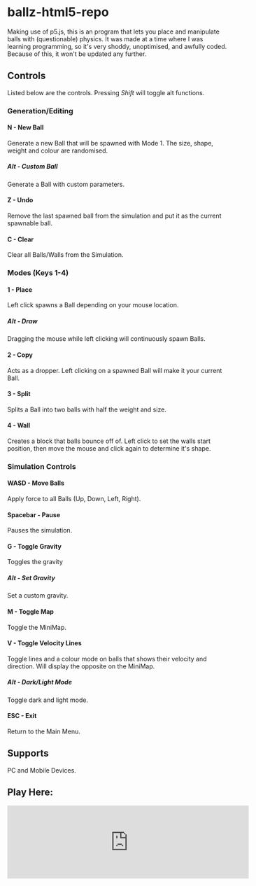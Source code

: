 # ballz-html5-repo
Making use of p5.js, this is an program that lets you place and manipulate balls with (questionable) physics.
It was made at a time where I was learning programming, so it's very shoddy, unoptimised, and awfully coded. Because of this, it won't be updated any further.

## Controls
Listed below are the controls. Pressing <em>Shift</em> will toggle alt functions.

### Generation/Editing
#### N - New Ball
Generate a new Ball that will be spawned with Mode 1. The size, shape, weight and colour are randomised.
##### Alt - Custom Ball
Generate a Ball with custom parameters.

#### Z - Undo
Remove the last spawned ball from the simulation and put it as the current spawnable ball.

#### C - Clear
Clear all Balls/Walls from the Simulation.

### Modes (Keys 1-4)
#### 1 - Place 
Left click spawns a Ball depending on your mouse location.
##### Alt - Draw
Dragging the mouse while left clicking will continuously spawn Balls.

#### 2 - Copy
Acts as a dropper. Left clicking on a spawned Ball will make it your current Ball.

#### 3 - Split
Splits a Ball into two balls with half the weight and size.

#### 4 - Wall
Creates a block that balls bounce off of. Left click to set the walls start position, then move the mouse and click again to determine it's shape.

### Simulation Controls
#### WASD - Move Balls
Apply force to all Balls (Up, Down, Left, Right).

#### Spacebar - Pause
Pauses the simulation.

#### G - Toggle Gravity
Toggles the gravity
##### Alt - Set Gravity
Set a custom gravity.

#### M - Toggle Map
Toggle the MiniMap.

#### V - Toggle Velocity Lines
Toggle lines and a colour mode on balls that shows their velocity and direction. Will display the opposite on the MiniMap.
##### Alt - Dark/Light Mode
Toggle dark and light mode.

#### ESC - Exit
Return to the Main Menu.

## Supports
PC and Mobile Devices.

## Play Here:
<iframe frameborder="0" src="https://itch.io/embed/1734753?bg_color=ffffff&amp;fg_color=000000&amp;link_color=fa5c5c&amp;border_color=333333" width="552" height="167"><a href="https://soggy157.itch.io/ballz">Ballz.js by Soggy157</a></iframe>